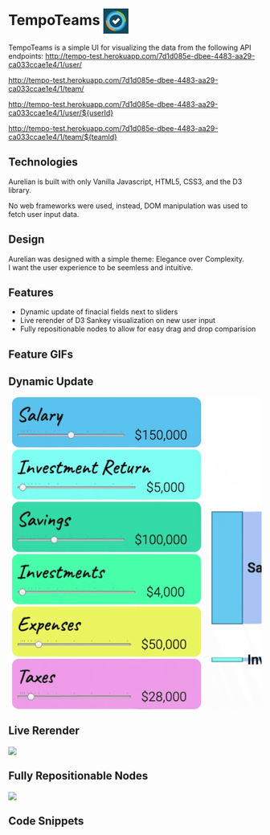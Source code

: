 TempoTeams <img src="https://github.com/zkevinbai/Challenge-TempoTeams/blob/master/public/favicon.png" alt="Aurelian Logo" align="center" height="50px" />
======
TempoTeams is a simple UI for visualizing the data from the following API endpoints:
http://tempo-test.herokuapp.com/7d1d085e-dbee-4483-aa29-ca033ccae1e4/1/user/

http://tempo-test.herokuapp.com/7d1d085e-dbee-4483-aa29-ca033ccae1e4/1/team/

http://tempo-test.herokuapp.com/7d1d085e-dbee-4483-aa29-ca033ccae1e4/1/user/${userId}

http://tempo-test.herokuapp.com/7d1d085e-dbee-4483-aa29-ca033ccae1e4/1/team/${teamId}



Technologies
---
Aurelian is built with only Vanilla Javascript, HTML5, CSS3, and the D3 library.

No web frameworks were used, instead, DOM manipulation was used to fetch user input data. 

Design
---
Aurelian was designed with a simple theme: Elegance over Complexity.  
I want the user experience to be seemless and intuitive.

Features
---
* Dynamic update of finacial fields next to sliders
* Live rerender of D3 Sankey visualization on new user input
* Fully repositionable nodes to allow for easy drag and drop comparision

Feature GIFs
---
## Dynamic Update
<img src="https://github.com/zkevinbai/Aurelian/blob/master/assets/gifs/dynamicUpdate.gif" align="center"/>

## Live Rerender
<img src="https://github.com/zkevinbai/Aurelian/blob/master/assets/gifs/liveRender.gif" align="center"/>

## Fully Repositionable Nodes
<img src="https://github.com/zkevinbai/Aurelian/blob/master/assets/gifs/dragAndDrop.gif" align="center"/>

Code Snippets
---
